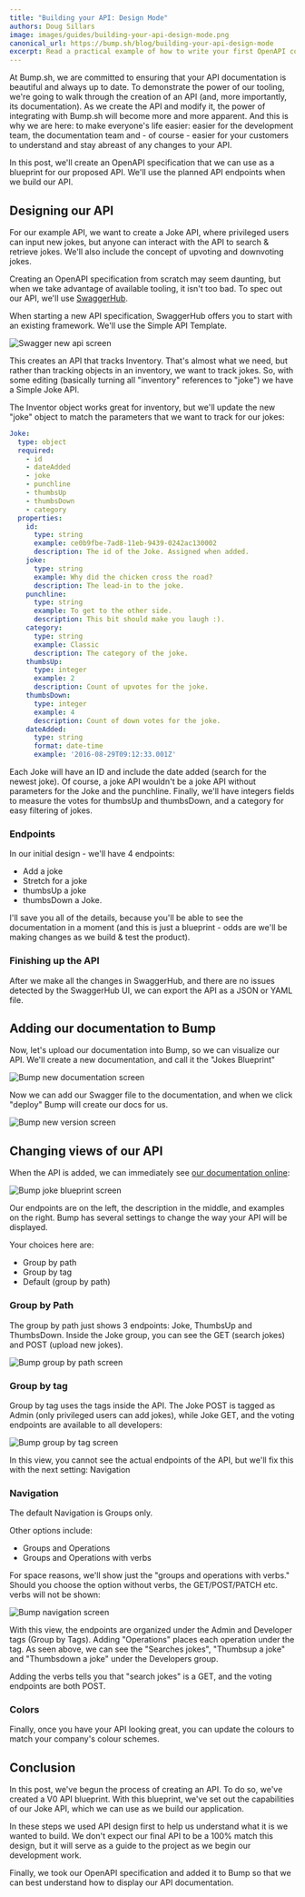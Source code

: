 ```yaml
---
title: "Building your API: Design Mode"
authors: Doug Sillars
image: images/guides/building-your-api-design-mode.png
canonical_url: https://bump.sh/blog/building-your-api-design-mode
excerpt: Read a practical example of how to write your first OpenAPI contract, and publish it via Bump.sh.
---
```


At Bump.sh, we are committed to ensuring that your API documentation is beautiful and always up to date. To demonstrate the power of our tooling, we're going to walk through the creation of an API (and, more importantly, its documentation). As we create the API and modify it, the power of integrating with Bump.sh will become more and more apparent. And this is why we are here: to make everyone's life easier: easier for  the development team, the documentation team and - of course - easier for your customers to understand and stay abreast of any changes to your API.

In this post, we'll create an OpenAPI specification that we can use as a blueprint for our proposed API. We'll use the planned API endpoints when we build our API.

## Designing our API

For our example API, we want to create a Joke API, where privileged users can input new jokes, but anyone can interact with the API to search & retrieve jokes. We'll also include the concept of upvoting and downvoting jokes.

Creating an OpenAPI specification from scratch may seem daunting, but when we take advantage of available tooling, it isn't too bad. To spec out our API, we'll use [SwaggerHub](https://www.swaggerhub.com).

When starting a new API specification, SwaggerHub offers you to start with an existing framework. We'll use the Simple API Template.

![Swagger new api screen](/images/guides/swagger-new-api-screen.png)

This creates an API that tracks Inventory. That's almost what we need, but rather than tracking objects in an inventory, we want to track jokes. So, with some editing (basically turning all "inventory" references to "joke") we have a Simple Joke API.

The Inventor object works great for inventory, but we'll update the new "joke" object to match the parameters that we want to track for our jokes:

```yaml
Joke:
  type: object
  required:
    - id
    - dateAdded
    - joke
    - punchline
    - thumbsUp
    - thumbsDown
    - category
  properties:
    id:
      type: string
      example: ce0b9fbe-7ad8-11eb-9439-0242ac130002
      description: The id of the Joke. Assigned when added.
    joke:
      type: string
      example: Why did the chicken cross the road?
      description: The lead-in to the joke.
    punchline:
      type: string
      example: To get to the other side.
      description: This bit should make you laugh :).
    category:
      type: string
      example: Classic
      description: The category of the joke.
    thumbsUp:
      type: integer
      example: 2
      description: Count of upvotes for the joke.
    thumbsDown:
      type: integer
      example: 4
      description: Count of down votes for the joke.
    dateAdded:
      type: string
      format: date-time
      example: '2016-08-29T09:12:33.001Z'
```

Each Joke will have an ID and include the date added (search for the newest joke). Of course, a joke API wouldn't be a joke API without parameters for the Joke and the punchline. Finally, we'll have integers fields to measure the votes for thumbsUp and thumbsDown, and a category for easy filtering of jokes.

### Endpoints

In our initial design - we'll have 4 endpoints:

- Add a joke
- Stretch for a joke
- thumbsUp a joke
- thumbsDown a Joke.

I'll save you all of the details, because you'll be able to see the documentation in a moment (and this is just a blueprint - odds are we'll be making changes as we build & test the product).

### Finishing up the API

After we make all the changes in SwaggerHub, and there are no issues detected by the SwaggerHub UI, we can export the API as a JSON or YAML file.

## Adding our documentation to Bump

Now, let's upload our documentation into Bump, so we can visualize our API. We'll create a new documentation, and call it the "Jokes Blueprint"

![Bump new documentation screen](/images/guides/bump-new-documentation-screen.png)

Now we can add our Swagger file to the documentation, and when we click "deploy" Bump will create our docs for us.

![Bump new version screen](/images/guides/bump-new-version-screen.png)

## Changing views of our API

When the API is added, we can immediately see [our documentation online](https://bump.sh/doc/jokes-blueprint):

![Bump joke blueprint screen](/images/guides/bump-jokes-blueprint-screen.png)

Our endpoints are on the left, the description in the middle, and examples on the right. Bump has several settings to change the way your API will be displayed.

Your choices here are:

- Group by path
- Group by tag
- Default (group by path)


### Group by Path

The group by path just shows 3 endpoints: Joke, ThumbsUp and ThumbsDown. Inside the Joke group, you can see the GET (search jokes) and POST (upload new jokes).

![Bump group by path screen](/images/guides/bump-group-by-path-screen.png)

### Group by tag

Group by tag uses the tags inside the API. The Joke POST is tagged as Admin (only privileged users can add jokes), while Joke GET, and the voting endpoints are available to all developers:

![Bump group by tag screen](/images/guides/bump-group-by-tag-screen.png)

In this view, you cannot see the actual endpoints of the API, but we'll fix this with the next setting: Navigation


### Navigation

The default Navigation is Groups only.

Other options include:

- Groups and Operations
- Groups and Operations with verbs

For space reasons, we'll show just the "groups and operations with verbs." Should you choose the option without verbs, the GET/POST/PATCH etc. verbs will not be shown:

![Bump navigation screen](/images/guides/bump-navigation-screen.png)

With this view, the endpoints are organized under the Admin and Developer tags (Group by Tags). Adding "Operations" places each operation under the tag. As seen above, we can see the "Searches jokes", "Thumbsup a joke" and "Thumbsdown a joke" under the Developers group.

Adding the verbs tells you that "search jokes" is a GET, and the voting endpoints are both POST.

### Colors

Finally, once you have your API looking great, you can update the colours to match your company's colour schemes.

## Conclusion

In this post, we've begun the process of creating an API. To do so, we've created a V0 API blueprint. With this blueprint, we've set out the capabilities of our Joke API, which we can use as we build our application.

In these steps we used API design first to help us understand what it is we wanted to build. We don't expect our final API to be a 100% match this design, but it will serve as a guide to the project as we begin our development work.

Finally, we took our OpenAPI specification and added it to Bump so that we can best understand how to display our API documentation.
